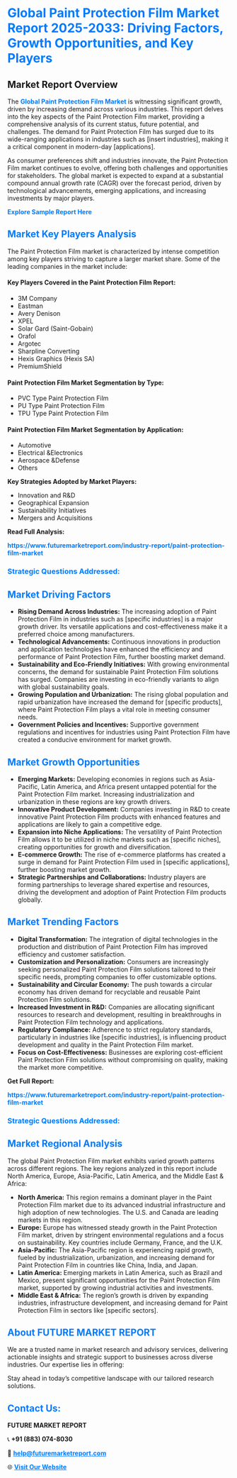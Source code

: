 <h1 style="color: #007BFF;">Global Paint Protection Film Market Report 2025-2033: Driving Factors, Growth Opportunities, and Key Players</h1>

<section id="overview">
<h2>Market Report Overview</h2>
<p>The <a href="https://www.futuremarketreport.com/industry-report/paint-protection-film-market" style="color: #007BFF; text-decoration: none;"><strong>Global Paint Protection Film Market</strong></a> is witnessing significant growth, driven by increasing demand across various industries. This report delves into the key aspects of the Paint Protection Film market, providing a comprehensive analysis of its current status, future potential, and challenges. The demand for Paint Protection Film has surged due to its wide-ranging applications in industries such as [insert industries], making it a critical component in modern-day [applications].</p>
<p>As consumer preferences shift and industries innovate, the Paint Protection Film market continues to evolve, offering both challenges and opportunities for stakeholders. The global market is expected to expand at a substantial compound annual growth rate (CAGR) over the forecast period, driven by technological advancements, emerging applications, and increasing investments by major players.</p>
</section>

<section id="overview">
<p><a href="https://www.futuremarketreport.com/request-sample/reportId=87443" style="color: #007BFF; text-decoration: none;"><strong>Explore Sample Report Here</strong></a></p>
</section>

<section id="key-players">
<h2 style="color: #007BFF;">Market Key Players Analysis</h2>
<p>The Paint Protection Film market is characterized by intense competition among key players striving to capture a larger market share. Some of the leading companies in the market include:</p>
<h4>Key Players Covered in the Paint Protection Film Report:</h4>
<ul><li>3M Company</li><li>Eastman</li><li>Avery Denison</li><li>XPEL</li><li>Solar Gard (Saint-Gobain)</li><li>Orafol</li><li>Argotec</li><li>Sharpline Converting</li><li>Hexis Graphics (Hexis SA)</li><li>PremiumShield</li></ul>
<h4>Paint Protection Film Market Segmentation by Type:</h4>
<ul><li>PVC Type Paint Protection Film</li><li>PU Type Paint Protection Film</li><li>TPU Type Paint Protection Film</li></ul>

<h4>Paint Protection Film Market Segmentation by Application:</h4>
<ul><li>Automotive</li><li>Electrical &amp;Electronics</li><li>Aerospace &amp;Defense</li><li>Others</li></ul>
<p><strong>Key Strategies Adopted by Market Players:</strong></p>
<ul>
<li>Innovation and R&D</li>
<li>Geographical Expansion</li>
<li>Sustainability Initiatives</li>
<li>Mergers and Acquisitions</li>
</ul>
</section>

<section>
<p><strong>Read Full Analysis: </strong></p><a href="https://www.futuremarketreport.com/industry-report/paint-protection-film-market" style="color: #007BFF; text-decoration: none;"><strong>https://www.futuremarketreport.com/industry-report/paint-protection-film-market</strong></a>
<h3 style="color: #007BFF;">Strategic Questions Addressed:</h3>
</section>

<section id="driving-factors">
<h2 style="color: #007BFF;">Market Driving Factors</h2>
<ul>
<li><strong>Rising Demand Across Industries:</strong> The increasing adoption of Paint Protection Film in industries such as [specific industries] is a major growth driver. Its versatile applications and cost-effectiveness make it a preferred choice among manufacturers.</li>
<li><strong>Technological Advancements:</strong> Continuous innovations in production and application technologies have enhanced the efficiency and performance of Paint Protection Film, further boosting market demand.</li>
<li><strong>Sustainability and Eco-Friendly Initiatives:</strong> With growing environmental concerns, the demand for sustainable Paint Protection Film solutions has surged. Companies are investing in eco-friendly variants to align with global sustainability goals.</li>
<li><strong>Growing Population and Urbanization:</strong> The rising global population and rapid urbanization have increased the demand for [specific products], where Paint Protection Film plays a vital role in meeting consumer needs.</li>
<li><strong>Government Policies and Incentives:</strong> Supportive government regulations and incentives for industries using Paint Protection Film have created a conducive environment for market growth.</li>
</ul>
</section>

<section id="growth-opportunities">
<h2 style="color: #007BFF;">Market Growth Opportunities</h2>
<ul>
<li><strong>Emerging Markets:</strong> Developing economies in regions such as Asia-Pacific, Latin America, and Africa present untapped potential for the Paint Protection Film market. Increasing industrialization and urbanization in these regions are key growth drivers.</li>
<li><strong>Innovative Product Development:</strong> Companies investing in R&D to create innovative Paint Protection Film products with enhanced features and applications are likely to gain a competitive edge.</li>
<li><strong>Expansion into Niche Applications:</strong> The versatility of Paint Protection Film allows it to be utilized in niche markets such as [specific niches], creating opportunities for growth and diversification.</li>
<li><strong>E-commerce Growth:</strong> The rise of e-commerce platforms has created a surge in demand for Paint Protection Film used in [specific applications], further boosting market growth.</li>
<li><strong>Strategic Partnerships and Collaborations:</strong> Industry players are forming partnerships to leverage shared expertise and resources, driving the development and adoption of Paint Protection Film products globally.</li>
</ul>
</section>

<section id="trending-factors">
<h2 style="color: #007BFF;">Market Trending Factors</h2>
<ul>
<li><strong>Digital Transformation:</strong> The integration of digital technologies in the production and distribution of Paint Protection Film has improved efficiency and customer satisfaction.</li>
<li><strong>Customization and Personalization:</strong> Consumers are increasingly seeking personalized Paint Protection Film solutions tailored to their specific needs, prompting companies to offer customizable options.</li>
<li><strong>Sustainability and Circular Economy:</strong> The push towards a circular economy has driven demand for recyclable and reusable Paint Protection Film solutions.</li>
<li><strong>Increased Investment in R&D:</strong> Companies are allocating significant resources to research and development, resulting in breakthroughs in Paint Protection Film technology and applications.</li>
<li><strong>Regulatory Compliance:</strong> Adherence to strict regulatory standards, particularly in industries like [specific industries], is influencing product development and quality in the Paint Protection Film market.</li>
<li><strong>Focus on Cost-Effectiveness:</strong> Businesses are exploring cost-efficient Paint Protection Film solutions without compromising on quality, making the market more competitive.</li>
</ul>
</section>

<section>
<p><strong>Get Full Report: </strong></p><a href="https://www.futuremarketreport.com/industry-report/paint-protection-film-market" style="color: #007BFF; text-decoration: none;"><strong>https://www.futuremarketreport.com/industry-report/paint-protection-film-market</strong></a>
<h3 style="color: #007BFF;">Strategic Questions Addressed:</h3>
</section>


<section id="regional-analysis">
<h2 style="color: #007BFF;">Market Regional Analysis</h2>
<p>The global Paint Protection Film market exhibits varied growth patterns across different regions. The key regions analyzed in this report include North America, Europe, Asia-Pacific, Latin America, and the Middle East & Africa:</p>
<ul>
<li><strong>North America:</strong> This region remains a dominant player in the Paint Protection Film market due to its advanced industrial infrastructure and high adoption of new technologies. The U.S. and Canada are leading markets in this region.</li>
<li><strong>Europe:</strong> Europe has witnessed steady growth in the Paint Protection Film market, driven by stringent environmental regulations and a focus on sustainability. Key countries include Germany, France, and the U.K.</li>
<li><strong>Asia-Pacific:</strong> The Asia-Pacific region is experiencing rapid growth, fueled by industrialization, urbanization, and increasing demand for Paint Protection Film in countries like China, India, and Japan.</li>
<li><strong>Latin America:</strong> Emerging markets in Latin America, such as Brazil and Mexico, present significant opportunities for the Paint Protection Film market, supported by growing industrial activities and investments.</li>
<li><strong>Middle East & Africa:</strong> The region’s growth is driven by expanding industries, infrastructure development, and increasing demand for Paint Protection Film in sectors like [specific sectors].</li>
</ul>
</section>

<footer>
<h2 style="color: #007BFF;">About FUTURE MARKET REPORT</h2>
<p>We are a trusted name in market research and advisory services, delivering actionable insights and strategic support to businesses across diverse industries. Our expertise lies in offering:</p>

<p>Stay ahead in today’s competitive landscape with our tailored research solutions.</p>

<h2 style="color: #007BFF;">Contact Us:</h2>
<p><strong>FUTURE MARKET REPORT</strong></p>
<p>📞 <strong>+91 (883) 074-8030</strong></p>
<p>📧 <strong><a href="mailto:help@futuremarketreport.com" style="color: #007BFF;">help@futuremarketreport.com</a></strong></p>
<p>🌐 <strong><a href="https://www.futuremarketreport.com/" style="color: #007BFF;">Visit Our Website</a></strong></p>
</footer>